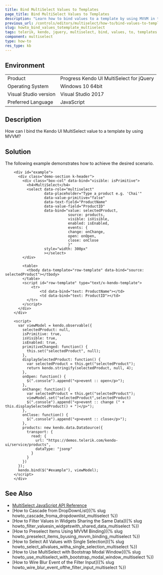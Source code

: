 ```yaml
---
title: Bind MultiSelect Values to Templates
page_title: Bind MultiSelect Values to Templates
description: "Learn how to bind values to a template by using MVVM in the Kendo UI MultiSelect widget."
previous_url: /controls/editors/multiselect/how-to/bind-values-to-template, /controls/editors/multiselect/how-to/templates/bind-values-to-template
slug: howto_bind_values_totemplate_multiselect
tags: telerik, kendo, jquery, multiselect, bind, values, to, templates
component: multiselect
type: how-to
res_type: kb
---
```


## Environment

<table>
 <tr>
  <td>Product</td>
  <td>Progress Kendo UI MultiSelect for jQuery</td>
 </tr>
 <tr>
  <td>Operating System</td>
  <td>Windows 10 64bit</td>
 </tr>
 <tr>
  <td>Visual Studio version</td>
  <td>Visual Studio 2017</td>
 </tr>
 <tr>
  <td>Preferred Language</td>
  <td>JavaScript</td>
 </tr>
</table>

## Description

How can I bind the Kendo UI MultiSelect value to a template by using MVVM?

## Solution

The following example demonstrates how to achieve the desired scenario.

```dojo
    <div id="example">
      <div class="demo-section k-header">
        <div class="box-col" data-bind="visible: isPrimitive">
          <h4>MultiSelect</h4>
          <select data-role="multiselect"
                  data-placeholder="Type a product e.g. 'Chai'"
                  data-value-primitive="false"
                  data-text-field="ProductName"
                  data-value-field="ProductID"
                  data-bind="value: selectedProduct,
                             source: products,
                             visible: isVisible,
                             enabled: isEnabled,
                             events: {
                             change: onChange,
                             open: onOpen,
                             close: onClose
                             }"
                  style="width: 300px"
                  ></select>
        </div>

        <table>
          <tbody data-template="row-template" data-bind="source: selectedProduct"></tbody>
        </table>
        <script id="row-template" type="text/x-kendo-template">
            <tr>
                <td data-bind="text: ProductName"></td>
                <td data-bind="text: ProductID"></td>
          </tr>
        </script>
      </div>
    </div>

    <script>
      var viewModel = kendo.observable({
        selectedProduct: null,
        isPrimitive: true,
        isVisible: true,
        isEnabled: true,
        primitiveChanged: function() {
          this.set("selectedProduct", null);
        },
        displaySelectedProduct: function() {
          var selectedProduct = this.get("selectedProduct");
          return kendo.stringify(selectedProduct, null, 4);
        },
        onOpen: function() {
          $(".console").append("<p>event :: open</p>");
        },
        onChange: function() {
          var selectedProduct = this.get("selectedProduct");
          viewModel.set("selectedProduct",selectedProduct)
          $(".console").append("<p>event :: change (" + this.displaySelectedProduct() + ")</p>");
        },
        onClose: function() {
          $(".console").append("<p>event :: close</p>");
        },
        products: new kendo.data.DataSource({
          transport: {
            read: {
              url: "https://demos.telerik.com/kendo-ui/service/products",
              dataType: "jsonp"
            }
          }
        })
      });
      kendo.bind($("#example"), viewModel);
    </script>
    </div>
```

## See Also

* [MultiSelect JavaScript API Reference](/api/javascript/ui/multiselect)
* [How to Cascade from DropDownList]({% slug howto_cascade_froma_dropdownlist_multiselect %})
* [How to Filter Values in Widgets Sharing the Same Data]({% slug howto_filter_valuesin_widgetswith_shared_data_multiselect %})
* [How to Preselect Items Using MVVM Binding]({% slug howto_preselect_items_byusing_mvvm_binding_multiselect %})
* [How to Select All Values with Single Selection]({% slug howto_select_allvalues_witha_single_selection_multiselect %})
* [How to Use MultiSelect with Bootstrap Modal Window]({% slug howto_use_multiselect_with_bootstrap_modal_window_multiselect %})
* [How to Wire Blur Event of the Filter Input]({% slug howto_wire_blur_event_ofthe_filtеr_input_multiselect %})
